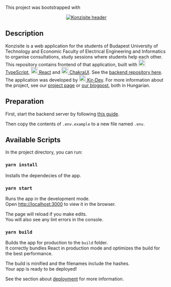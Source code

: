 This project was bootstrapped with

<p align="center">
  <a href="http://konzi.kir-dev.hu/" target="_blank"><img src="https://warp.sch.bme.hu/images/konzisite_email_header" alt="Konzisite header" /></a>
</p>

## Description

Konzisite is a web application for the students of Budapest University of Technology and Economic Faculty of Electrical Engineering and Informatics to organise consultations, study sessions where students help each other. This repository contains frontend of that application, built with <a href="https://www.typescriptlang.org/" target="_blank" title="Typescript"><img src="https://github.com/get-icon/geticon/raw/master/icons/typescript-icon.svg" alt="Typescript" width="21px" height="21px"> TypeScript</a>, <a href="https://reactjs.org/" title="React"><img src="https://github.com/get-icon/geticon/raw/master/icons/react.svg" alt="React" width="21px" height="21px"> React</a> and <a href="https://chakra-ui.com/" title="Chakra UI"><img src="https://github.com/get-icon/geticon/raw/master/icons/chakra-icon.svg" alt="Chakra UI" width="21px" height="21px"> ChakraUI</a>. See the <a href="https://github.com/kir-dev/konzisite-api" target="_blank" title="Backend repo">backend repository here</a>. The application was developed by <a href="https://kir-dev.hu/" title="Kir-Dev" target="_blank"><img src="https://warp.sch.bme.hu/images/kir-dev-only-logo" alt="Kir-Dev" height="21px"> Kir-Dev</a>. For more information about the project, see our <a href="https://kir-dev.hu/project/konzisite/" target="_blank" title="Project page">project page</a> or <a href="https://kir-dev.hu/post/2023-03-05-az-uj-konzisite-fejlesztese/" target="_blank" title="Project page">our blogpost</a>, both in Hungarian.

## Preparation

First, start the backend server by following [this guide](https://github.com/kir-dev/konzisite-api#readme).

Then copy the contents of `.env.example` to a new file named `.env`.

## Available Scripts

In the project directory, you can run:

### `yarn install`

Installs the dependecies of the app.

### `yarn start`

Runs the app in the development mode.<br /> Open
[http://localhost:3000](http://localhost:3000) to view it in the browser.

The page will reload if you make edits.<br /> You will also see any lint errors
in the console.

### `yarn build`

Builds the app for production to the `build` folder.<br /> It correctly bundles
React in production mode and optimizes the build for the best performance.

The build is minified and the filenames include the hashes.<br /> Your app is
ready to be deployed!

See the section about
[deployment](https://facebook.github.io/create-react-app/docs/deployment) for
more information.
